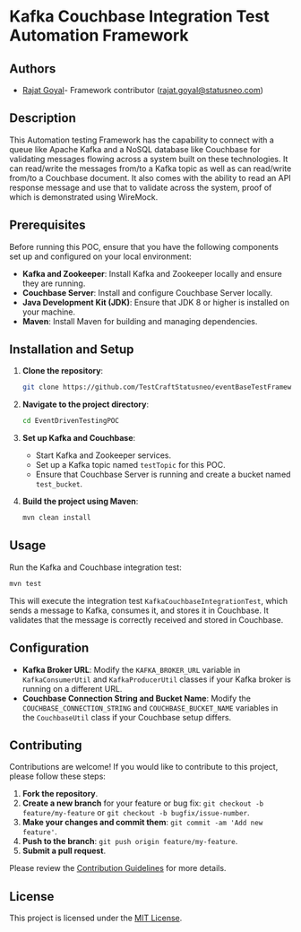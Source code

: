 # Kafka Couchbase Integration Test Automation Framework

## Authors
- [Rajat Goyal](https://github.com/errajatgoyal)- Framework contributor (rajat.goyal@statusneo.com)

## Description

This Automation testing Framework has the capability to connect with a queue like Apache Kafka and a NoSQL database like Couchbase for validating messages flowing across a system built on these technologies. It can read/write the messages from/to a Kafka topic as well as can read/write from/to a Couchbase document.
It also comes with the ability to read an API response message and use that to validate across the system, proof of which is demonstrated using WireMock.

## Prerequisites

Before running this POC, ensure that you have the following components set up and configured on your local environment:

- **Kafka and Zookeeper**: Install Kafka and Zookeeper locally and ensure they are running.
- **Couchbase Server**: Install and configure Couchbase Server locally.
- **Java Development Kit (JDK)**: Ensure that JDK 8 or higher is installed on your machine.
- **Maven**: Install Maven for building and managing dependencies.

## Installation and Setup

1. **Clone the repository**:
   ```bash
   git clone https://github.com/TestCraftStatusneo/eventBaseTestFramework.git
   ```

2. **Navigate to the project directory**:
   ```bash
   cd EventDrivenTestingPOC
   ```

3. **Set up Kafka and Couchbase**:
    - Start Kafka and Zookeeper services.
    - Set up a Kafka topic named `testTopic` for this POC.
    - Ensure that Couchbase Server is running and create a bucket named `test_bucket`.

4. **Build the project using Maven**:
   ```bash
   mvn clean install
   ```

## Usage

Run the Kafka and Couchbase integration test:
```bash
mvn test
```

This will execute the integration test `KafkaCouchbaseIntegrationTest`, which sends a message to Kafka, consumes it, and stores it in Couchbase. It validates that the message is correctly received and stored in Couchbase.

## Configuration

- **Kafka Broker URL**: Modify the `KAFKA_BROKER_URL` variable in `KafkaConsumerUtil` and `KafkaProducerUtil` classes if your Kafka broker is running on a different URL.
- **Couchbase Connection String and Bucket Name**: Modify the `COUCHBASE_CONNECTION_STRING` and `COUCHBASE_BUCKET_NAME` variables in the `CouchbaseUtil` class if your Couchbase setup differs.

## Contributing

Contributions are welcome! If you would like to contribute to this project, please follow these steps:

1. **Fork the repository**.
2. **Create a new branch** for your feature or bug fix: `git checkout -b feature/my-feature` or `git checkout -b bugfix/issue-number`.
3. **Make your changes and commit them**: `git commit -am 'Add new feature'`.
4. **Push to the branch**: `git push origin feature/my-feature`.
5. **Submit a pull request**.

Please review the [Contribution Guidelines](CONTRIBUTING.md) for more details.

## License

This project is licensed under the [MIT License](LICENSE).
